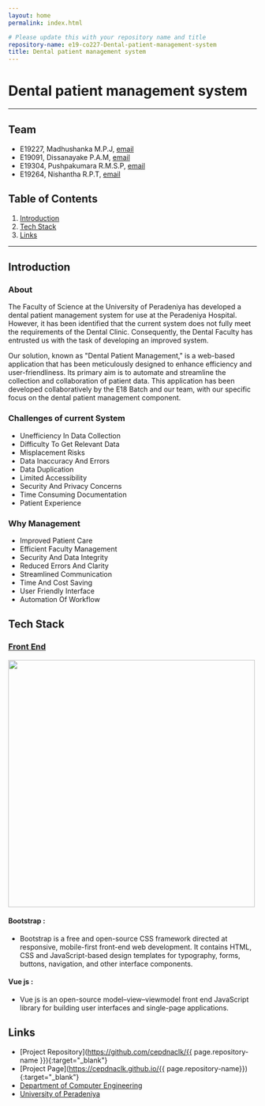 ```yaml
---
layout: home
permalink: index.html

# Please update this with your repository name and title
repository-name: e19-co227-Dental-patient-management-system
title: Dental patient management system
---
```


[comment]: # "This is the standard layout for the project, but you can clean this and use your own template"

# Dental patient management system

---

<!-- 
This is a sample image, to show how to add images to your page. To learn more options, please refer [this](https://projects.ce.pdn.ac.lk/docs/faq/how-to-add-an-image/)

![Sample Image](./images/sample.png)
 -->

## Team
-  E19227, Madhushanka M.P.J, [email](e19227@eng.pdn.ac.lk)
-  E19091, Dissanayake P.A.M, [email](19091@eng.pdn.ac.lk)
-  E19304, Pushpakumara R.M.S.P, [email](19304@eng.pdn.ac.lk)
-  E19264, Nishantha R.P.T, [email](19264@eng.pdn.ac.lk)

## Table of Contents
1. [Introduction](#introduction)
2. [Tech Stack](#tech-stack)
3. [Links](#links)

---

## Introduction

### About
The Faculty of Science at the University of Peradeniya has developed a dental patient management system for use at the Peradeniya Hospital. However, it has been identified that the current system does not fully meet the requirements of the Dental Clinic. Consequently, the Dental Faculty has entrusted us with the task of developing an improved system.

Our solution, known as "Dental Patient Management," is a web-based application that has been meticulously designed to enhance efficiency and user-friendliness. Its primary aim is to automate and streamline the collection and collaboration of patient data. This application has been developed collaboratively by the E18 Batch and our team, with our specific focus on the dental patient management component.

### Challenges of current System
- Unefficiency In Data Collection
- Difficulty To Get Relevant Data
- Misplacement Risks
- Data Inaccuracy And Errors
- Data Duplication
- Limited Accessibility
- Security And Privacy Concerns
- Time Consuming Documentation
- Patient Experience

### Why Management
- Improved Patient Care
- Efficient Faculty Management
- Security And Data Integrity
- Reduced Errors And Clarity
- Streamlined Communication
- Time And Cost Saving
- User Friendly Interface
- Automation Of Workflow

## Tech Stack

### <u>Front End</u>
<img src="https://github.com/cepdnaclk/e19-co227-Dental-patient-management-system/blob/main/docs/images/Bootstrap%20and%20vue%20js.webp" width=500 />

#### Bootstrap :
- Bootstrap is a free and open-source CSS framework directed at responsive, mobile-first front-end web development. It contains HTML, CSS and JavaScript-based design templates for typography, forms, buttons, navigation, and other interface components.

#### Vue js :
- Vue js is an open-source model–view–viewmodel front end JavaScript library for building user interfaces and single-page applications.

 
## Links

- [Project Repository](https://github.com/cepdnaclk/{{ page.repository-name }}){:target="_blank"}
- [Project Page](https://cepdnaclk.github.io/{{ page.repository-name}}){:target="_blank"}
- [Department of Computer Engineering](http://www.ce.pdn.ac.lk/)
- [University of Peradeniya](https://eng.pdn.ac.lk/)


[//]: # (Please refer this to learn more about Markdown syntax)
[//]: # (https://github.com/adam-p/markdown-here/wiki/Markdown-Cheatsheet)
